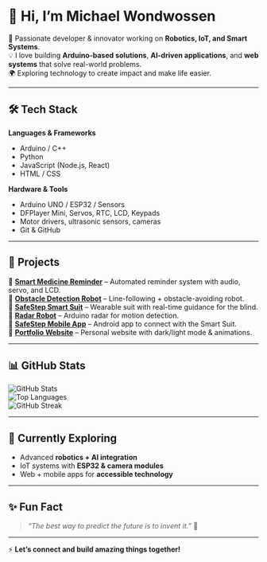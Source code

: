 # 👋 Hi, I’m Michael Wondwossen  

🎯 Passionate developer & innovator working on **Robotics, IoT, and Smart Systems**.  
💡 I love building **Arduino-based solutions**, **AI-driven applications**, and **web systems** that solve real-world problems.  
🌍 Exploring technology to create impact and make life easier.  

---

## 🛠️ Tech Stack  
**Languages & Frameworks**  
- Arduino / C++  
- Python  
- JavaScript (Node.js, React)  
- HTML / CSS  

**Hardware & Tools**  
- Arduino UNO / ESP32 / Sensors  
- DFPlayer Mini, Servos, RTC, LCD, Keypads  
- Motor drivers, ultrasonic sensors, cameras  
- Git & GitHub  

---

## 🚀 Projects  
🔹 [**Smart Medicine Reminder**](#) – Automated reminder system with audio, servo, and LCD.  
🔹 [**Obstacle Detection Robot**](#) – Line-following + obstacle-avoiding robot.  
🔹 [**SafeStep Smart Suit**](#) – Wearable suit with real-time guidance for the blind.  
🔹 [**Radar Robot**](#) – Arduino radar for motion detection.  
🔹 [**SafeStep Mobile App**](#) – Android app to connect with the Smart Suit.  
🔹 [**Portfolio Website**](#) – Personal website with dark/light mode & animations.  

---

## 📊 GitHub Stats  
![GitHub Stats](https://github-readme-stats.vercel.app/api?username=Mikhelpro&show_icons=true&theme=radical)  
![Top Languages](https://github-readme-stats.vercel.app/api/top-langs/?username=Mikhelpro&layout=compact&theme=radical)  
![GitHub Streak](https://github-readme-streak-stats.herokuapp.com/?user=Mikhelpro&theme=radical)  

---

## 🌱 Currently Exploring  
- Advanced **robotics + AI integration**  
- IoT systems with **ESP32 & camera modules**  
- Web + mobile apps for **accessible technology**  

---

## ✨ Fun Fact  
> *“The best way to predict the future is to invent it.”* 🚀  

---

⚡ **Let’s connect and build amazing things together!**  

